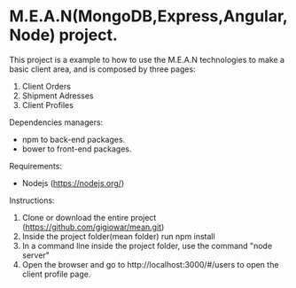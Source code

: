 # M.E.A.N(MongoDB,Express,Angular,Node) project.

This project is a example to how to use the M.E.A.N technologies to make a basic client area, and is composed by three pages:

1. Client Orders
2. Shipment Adresses
3. Client Profiles

Dependencies managers:
- npm to back-end packages.
- bower to front-end packages.

Requirements:
- Nodejs (https://nodejs.org/)

Instructions:

1. Clone or download the entire project (https://github.com/gigiowar/mean.git)
2. Inside the project folder(mean folder) run npm install
3. In a command line inside the project folder, use the command "node server"
4. Open the browser and go to http://localhost:3000/#/users to open the client profile page.
